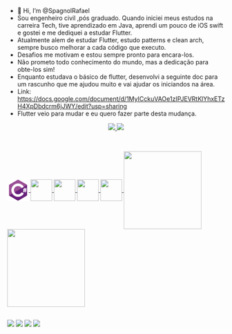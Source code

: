
- 👋 Hi, I’m @SpagnolRafael
- Sou engenheiro civil ,pós graduado. Quando iniciei meus estudos na carreira Tech, tive aprendizado em Java, aprendi um pouco de iOS swift e gostei e me dediquei a estudar Flutter.
- Atualmente alem de estudar Flutter, estudo patterns e clean arch, sempre busco melhorar a cada código que executo.
- Desafios me motivam e estou sempre pronto para encara-los.
- Não prometo todo conhecimento do mundo, mas a dedicação para obte-los sim!
- Enquanto estudava o básico de flutter, desenvolvi a seguinte doc para um rascunho que me ajudou muito e vai ajudar os iniciandos na área.
- Link: https://docs.google.com/document/d/1MyICckuVAOe1zIPJEVRtKlYhxETzH4XpDbdcrm6jJWY/edit?usp=sharing
- Flutter veio para mudar e eu quero fazer parte desta mudança.
<div align="center">
  <a href="https://github.com/SpagnolRafael">
  <img height="180em" src="https://github-readme-stats.vercel.app/api?username=SpagnolRafael&show_icons=true&theme=dark&include_all_commits=true&count_private=true&title_color= #FFFFFF"/>
  <img height="180em" src="https://github-readme-stats.vercel.app/api/top-langs/?username=SpagnolRafael&layout=compact&langs_count=7&theme=dark"/>
</div>
  
##
  
  
<div style="display: inline_block"><br align="center">
<img align="center"  height="50" width="50" src="https://raw.githubusercontent.com/devicons/devicon/master/icons/csharp/csharp-original.svg">
<img align="center" height="50" width="50" src="https://cdn.jsdelivr.net/gh/devicons/devicon/icons/firebase/firebase-plain-wordmark.svg" />
<img align="center" height="50" width="50" src="https://cdn.jsdelivr.net/gh/devicons/devicon/icons/java/java-original-wordmark.svg" />
<img align="center" height="50" width="50" src="https://cdn.jsdelivr.net/gh/devicons/devicon/icons/vscode/vscode-original-wordmark.svg" />
<img align="center" height="50" width="50" src="https://cdn.jsdelivr.net/gh/devicons/devicon/icons/flutter/flutter-original.svg" />
<img align="center" height="180" width="180" src="https://cdn.jsdelivr.net/gh/devicons/devicon/icons/dart/dart-original-wordmark.svg" />
<img align="center" height="180" width="180" src="https://cdn.jsdelivr.net/gh/devicons/devicon/icons/gradle/gradle-plain-wordmark.svg" />
</div>
  
  ## 
  
<div> 
 

  <a href = "mailto:spagnol.mascarin.rafael@gmail.com"><img src="https://img.shields.io/badge/-Gmail-%23333?style=for-the-badge&logo=gmail&logoColor=white" target="_blank"></a>
  <a href="https://www.linkedin.com/in/rafaelspagnol/" target="_blank"><img src="https://img.shields.io/badge/-LinkedIn-%230077B5?style=for-the-badge&logo=linkedin&logoColor=white" target="_blank"></a> 
  <a href="https://www.facebook.com/rafael.spagnol.92" target="_blank"><img src="https://img.shields.io/badge/Facebook-1877F2?style=for-the-badge&logo=facebook&logoColor=white" target="_blank"></a> 
  <a href="https://api.whatsapp.com/send?phone=5516997110308&text=Olá,%20peguei%20seu%20contato%20no%20GitHub!" target="_blank"><img src="https://img.shields.io/badge/WhatsApp-25D366?style=for-the-badge&logo=whatsapp&logoColor=white" target="_blank"></a> 
 

 
</div>

